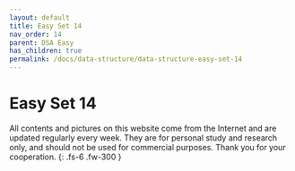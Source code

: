 ```yaml
---
layout: default
title: Easy Set 14
nav_order: 14
parent: DSA Easy
has_children: true
permalink: /docs/data-structure/data-structure-easy-set-14
---
```


# Easy Set 14

All contents and pictures on this website come from the Internet and are updated regularly every week. They are for personal study and research only, and should not be used for commercial purposes. Thank you for your cooperation.
{: .fs-6 .fw-300 }

